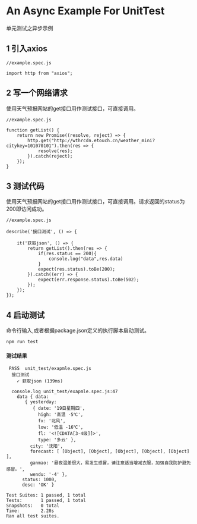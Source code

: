 # An Async Example For UnitTest
单元测试之异步示例


## 1  引入axios

```
//example.spec.js

import http from "axios";
```


## 2  写一个网络请求

使用天气预报网站的get接口用作测试接口，可直接调用。

```
//example.spec.js

function getList() {
	return new Promise((resolve, reject) => {
		http.get("http://wthrcdn.etouch.cn/weather_mini?citykey=101070101").then(res => {
			resolve(res);
		}).catch(reject);
	});
}

```

## 3  测试代码

使用天气预报网站的get接口用作测试接口，可直接调用。请求返回的status为200即访问成功。

```
//example.spec.js

describe('接口测试', () => {

	it('获取json', () => {
		return getList().then(res => {
			if(res.status == 200){
				console.log("data",res.data)
			}
			expect(res.status).toBe(200);
		}).catch((err) => {
			expect(err.response.status).toBe(502);
		});
	});
});

```

## 4  启动测试

命令行输入,或者根据package.json定义的执行脚本启动测试。

```
npm run test

```

#### 测试结果

```
 PASS  unit_test/exapmle.spec.js
  接口测试
    ✓ 获取json (139ms)

  console.log unit_test/exapmle.spec.js:47
    data { data:
       { yesterday:
          { date: '19日星期四',
            high: '高温 -5℃',
            fx: '北风',
            low: '低温 -16℃',
            fl: '<![CDATA[3-4级]]>',
            type: '多云' },
         city: '沈阳',
         forecast: [ [Object], [Object], [Object], [Object], [Object] ],
         ganmao: '昼夜温差很大，易发生感冒，请注意适当增减衣服，加强自我防护避免感冒。',
         wendu: '-4' },
      status: 1000,
      desc: 'OK' }

Test Suites: 1 passed, 1 total
Tests:       1 passed, 1 total
Snapshots:   0 total
Time:        2.28s
Ran all test suites.


```








